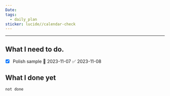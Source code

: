 ```yaml
---
Date: 
tags:
  - daily_plan
sticker: lucide//calendar-check
---
```

---
## What I need to do.

- [x] Polish sample 📅 2023-11-07 ✅ 2023-11-08



## What I done yet
```tasks
not done
```
